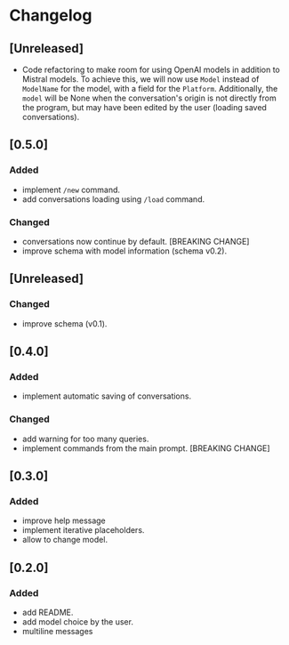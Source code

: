 # Changelog

## [Unreleased]

- Code refactoring to make room for using OpenAI models in addition to Mistral models. To achieve this, we will now use `Model` instead of `ModelName` for the model, with a field for the `Platform`. Additionally, the `model` will be None when the conversation's origin is not directly from the program, but may have been edited by the user (loading saved conversations).

## [0.5.0]

### Added

- implement `/new` command.
- add conversations loading using `/load` command.

### Changed

- conversations now continue by default. [BREAKING CHANGE]
- improve schema with model information (schema v0.2).

## [Unreleased]

### Changed

- improve schema (v0.1).

## [0.4.0]

### Added

- implement automatic saving of conversations.

### Changed

- add warning for too many queries.
- implement commands from the main prompt. [BREAKING CHANGE]

## [0.3.0]

### Added

-  improve help message
-  implement iterative placeholders.
-  allow to change model.

## [0.2.0]

### Added

- add README.
- add model choice by the user.
- multiline messages

